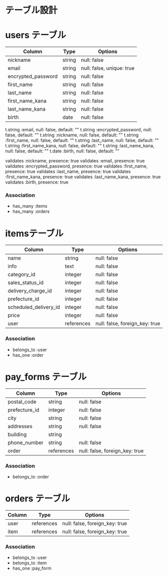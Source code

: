 # テーブル設計

# users テーブル

| Column               | Type   | Options                   |
| -------------------- | ------ | ------------------------- |
| nickname             | string | null: false               |
| email                | string | null: false, unique: true |
| encrypted_password   | string | null: false               |
| first_name           | string | null: false               |
| last_name            | string | null: false               |
| first_name_kana      | string | null: false               |
| last_name_kana       | string | null: false               |
| birth                | date   | null: false               |

  t.string :email,              null: false, default: ""
  t.string :encrypted_password, null: false, default: ""
  t.string :nickname,           null: false, default: ""
  t.string :first_name,         null: false, default: ""
  t.string :last_name,          null: false, default: ""
  t.string :first_name_kana,    null: false, default: ""
  t.string :last_name_kana,     null: false, default: ""
  t.date   :birth,              null: false, default: ""

  validates :nickname,           presence: true
  validates :email,              presence: true
  validates :encrypted_password, presence: true
  validates :first_name,         presence: true
  validates :last_name,          presence: true
  validates :first_name_kana,    presence: true
  validates :last_name_kana,     presence: true
  validates :birth,              presence: true      

 

### Association

- has_many :items
- has_many :orders


# itemsテーブル

| Column                   | Type         | Options                        |
| ------------------------ | ------------ | ------------------------------ |
| name                     | string       | null: false                    | 
| info                     | text         | null: false                    |
| category_id              | integer      | null: false                    |
| sales_status_id          | integer      | null: false                    |
| delivery_charge_id       | integer      | null: false                    |
| prefecture_id            | integer      | null: false                    |
| scheduled_delivery_id    | integer      | null: false                    |
| price                    | integer      | null: false                    |
| user                     | references   | null: false, foreign_key: true |

### Association
 
- belongs_to :user
- has_one :order


# pay_forms テーブル
| Column                   | Type       | Options                        |
| ------------------------ | ---------- | ------------------------------ |
| postal_code              | string     | null: false                    | 
| prefecture_id            | integer    | null: false                    |
| city                     | string     | null: false                    |
| addresses                | string     | null: false                    |
| building                 | string     |                                |
| phone_number             | string     | null: false                    |
| order                    | references | null: false, foreign_key: true |

### Association
- belongs_to :order


# orders テーブル
| Column            | Type       | Options                        |
| ------------------| ---------- | ------------------------------ |
| user              | references | null: false, foreign_key: true | 
| item              | references | null: false, foreign_key: true |

### Association
- belongs_to :user
- belongs_to :item
- has_one :pay_form

